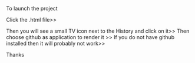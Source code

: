To launch the project 

Click the .html file>>

Then you will see a small TV icon next to the History and click on it>>
Then choose github as application to render it >>
If you do not have github installed then it will probably not work>>

Thanks
